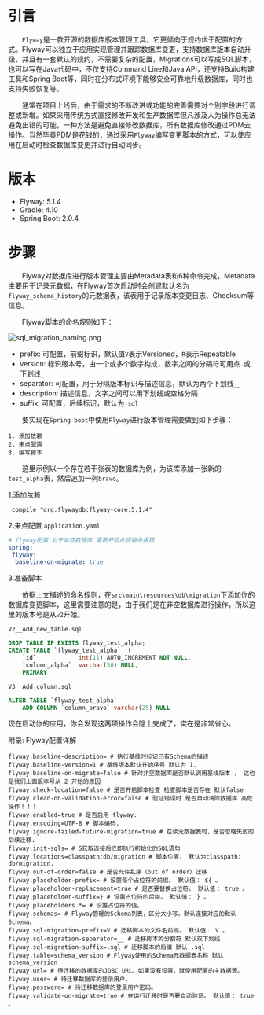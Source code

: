 # 引言

　　`Flyway`是一款开源的数据库版本管理工具，它更倾向于规约优于配置的方式。Flyway可以独立于应用实现管理并跟踪数据库变更，支持数据库版本自动升级，并且有一套默认的规约，不需要复杂的配置，Migrations可以写成SQL脚本，也可以写在Java代码中，不仅支持Command Line和Java API，还支持Build构建工具和Spring Boot等，同时在分布式环境下能够安全可靠地升级数据库，同时也支持失败恢复等。

　　通常在项目上线后，由于需求的不断改进或功能的完善需要对个别字段进行调整或新增。如果采用传统方式直接修改开发和生产数据库但凡涉及人为操作总无法避免出错的可能。一种方法是避免直接修改数据库，所有数据库修改通过PDM去操作。当然毕竟PDM是花钱的，通过采用`Flyway`编写变更脚本的方式，可以使应用在启动时检查数据库变更并进行自动同步。

<!-- more -->

# 版本

- Flyway: 5.1.4
- Gradle: 4.10
- Spring Boot: 2.0.4

# 步骤

　　Flyway对数据库进行版本管理主要由Metadata表和6种命令完成，Metadata主要用于记录元数据，在Flyway首次启动时会创建默认名为`flyway_schema_history`的元数据表，该表用于记录版本变更日志、Checksum等信息。

　　Flyway脚本的命名规则如下：

![sql_migration_naming.png](https://upload-images.jianshu.io/upload_images/1899339-ffde311e00986800.png?imageMogr2/auto-orient/strip%7CimageView2/2/w/1240)


- prefix: 可配置，前缀标识，默认值`V`表示Versioned，`R`表示Repeatable
- version: 标识版本号，由一个或多个数字构成，数字之间的分隔符可用点`.`或下划线`_`
- separator: 可配置，用于分隔版本标识与描述信息，默认为两个下划线`__`
- description: 描述信息，文字之间可以用下划线或空格分隔
- suffix: 可配置，后续标识，默认为`.sql`

　　要实现在`Spring boot`中使用`Flyway`进行版本管理需要做到如下步骤：

 	1. 添加依赖  
 	2. 来点配置
 	3. 编写脚本

　　这里示例以一个存在若干张表的数据库为例，为该库添加一张新的`test_alpha`表，然后追加一列`bravo`。   

1.添加依赖   

```
 compile "org.flywaydb:flyway-core:5.1.4"
```

2.来点配置 `application.yaml`   

```yaml
# flyway配置 对于非空数据库 需要开启此项避免报错
spring:
 flyway:
  baseline-on-migrate: true
```

3.准备脚本   

　　依据上文描述的命名规则，在`src\main\resources\db\migration`下添加你的数据库变更脚本，这里需要注意的是，由于我们是在非空数据库进行操作，所以这里的版本号是从`v2`开始。

`V2__Add_new_table.sql`

```sql
DROP TABLE IF EXISTS flyway_test_alpha;
CREATE TABLE `flyway_test_alpha`  (
	`id`          	int(11) AUTO_INCREMENT NOT NULL,
	`column_alpha`	varchar(30) NULL,
	PRIMARY
```
`V3__Add_column.sql`

```sql
ALTER TABLE `flyway_test_alpha`
	ADD COLUMN `column_bravo` varchar(25) NULL
```

现在启动你的应用，你会发现这两项操作会隐士完成了，实在是非常省心。

附录: Flyway配置详解

```properties
flyway.baseline-description= # 执行基线时标记已有Schema的描述
flyway.baseline-version=1 # 基线版本默认开始序号 默认为 1. 
flyway.baseline-on-migrate=false # 针对非空数据库是否默认调用基线版本 ， 这也是我们上面版本号从 2 开始的原因
flyway.check-location=false # 是否开启脚本检查 检查脚本是否存在 默认false
flyway.clean-on-validation-error=false # 验证错误时 是否自动清除数据库 高危操作！！！
flyway.enabled=true # 是否启用 flyway.
flyway.encoding=UTF-8 # 脚本编码.
flyway.ignore-failed-future-migration=true # 在读元数据表时，是否忽略失败的后续迁移.
flyway.init-sqls= # S获取连接后立即执行初始化的SQL语句
flyway.locations=classpath:db/migration # 脚本位置， 默认为classpath: db/migration.
flyway.out-of-order=false # 是否允许乱序（out of order）迁移
flyway.placeholder-prefix= # 设置每个占位符的前缀。 默认值： ${ 。 
flyway.placeholder-replacement=true # 是否要替换占位符。 默认值： true 。 
flyway.placeholder-suffix=} # 设置占位符的后缀。 默认值： } 。 
flyway.placeholders.*= # 设置占位符的值。
flyway.schemas= # Flyway管理的Schema列表，区分大小写。默认连接对应的默认Schema。
flyway.sql-migration-prefix=V # 迁移脚本的文件名前缀。 默认值： V 。 
flyway.sql-migration-separator=__ # 迁移脚本的分割符 默认双下划线
flyway.sql-migration-suffix=.sql # 迁移脚本的后缀 默认 .sql
flyway.table=schema_version # Flyway使用的Schema元数据表名称 默认schema_version
flyway.url= # 待迁移的数据库的JDBC URL。如果没有设置，就使用配置的主数据源。
flyway.user= # 待迁移数据库的登录用户。
flyway.password= # 待迁移数据库的登录用户密码。
flyway.validate-on-migrate=true # 在运行迁移时是否要自动验证。 默认值： true 。 
```




